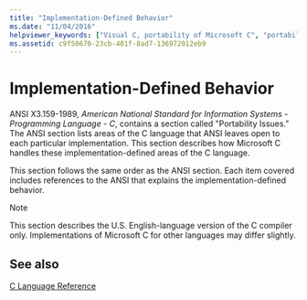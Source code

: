 ```yaml
---
title: "Implementation-Defined Behavior"
ms.date: "11/04/2016"
helpviewer_keywords: ["Visual C, portability of Microsoft C", "portability [C++], Microsoft C to ANSI C", "ANSI [C++], C standard", "implementation-defined behavior"]
ms.assetid: c9f50670-23cb-401f-8ad7-136972012eb9
---
```

# Implementation-Defined Behavior

ANSI X3.159-1989, *American National Standard for Information Systems* - *Programming Language* - *C*, contains a section called "Portability Issues." The ANSI section lists areas of the C language that ANSI leaves open to each particular implementation. This section describes how Microsoft C handles these implementation-defined areas of the C language.

This section follows the same order as the ANSI section. Each item covered includes references to the ANSI that explains the implementation-defined behavior.

> [!NOTE]
>  This section describes the U.S. English-language version of the C compiler only. Implementations of Microsoft C for other languages may differ slightly.

## See also

[C Language Reference](../c-language/c-language-reference.md)
